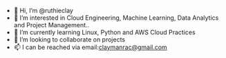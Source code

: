 - 👋 Hi, I’m @ruthieclay
- 👀 I’m interested in Cloud Engineering, Machine Learning, Data Analytics and Project Management..
- 🌱 I’m currently learning Linux, Python and AWS Cloud Practices
- 💞️ I’m looking to collaborate on projects 
- 📫 I can be reached via email:claymanrac@gmail.com

<!---
ruthieclay/ruthieclay is a ✨ special ✨ repository because its `README.md` (this file) appears on your GitHub profile.
You can click the Preview link to take a look at your changes.
--->
